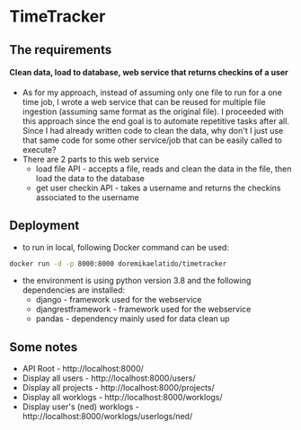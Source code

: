 # TimeTracker
## The requirements
#### Clean data, load to database, web service that returns checkins of a user
- As for my approach, instead of assuming only one file to run for a one time job, I wrote a web service that can be reused for multiple file ingestion (assuming same format as the original file). I proceeded with this approach since the end goal is to automate repetitive tasks after all. Since I had already written code to clean the data, why don't I just use that same code for some other service/job that can be easily called to execute? 
- There are 2 parts to this web service
    - load file API - accepts a file, reads and clean the data in the file, then load the data to the database
    - get user checkin API - takes a username and returns the checkins associated to the username

## Deployment
- to run in local, following Docker command can be used:
```sh
docker run -d -p 8000:8000 doremikaelatido/timetracker
```
- the environment is using python version 3.8 and the following dependencies are installed:
    - django - framework used for the webservice
    - djangrestframework - framework used for the webservice
    - pandas - dependency mainly used for data clean up

## Some notes
- API Root - http://localhost:8000/
- Display all users - http://localhost:8000/users/
- Display all projects - http://localhost:8000/projects/
- Display all worklogs - http://localhost:8000/worklogs/
- Display user's (ned) worklogs - http://localhost:8000/worklogs/userlogs/ned/